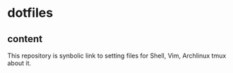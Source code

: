 # dotfiles

## content

This repository is synbolic link to setting files for Shell, Vim, Archlinux tmux about it.
